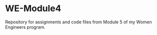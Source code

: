 # WE-Module4
Repository for assignments and code files from Module 5 of my Women Engineers program.
